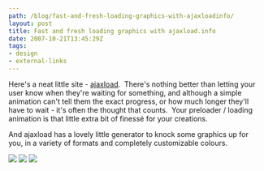 ```yaml
---
path: /blog/fast-and-fresh-loading-graphics-with-ajaxloadinfo/
layout: post
title: Fast and fresh loading graphics with ajaxload.info
date: 2007-10-21T13:45:29Z
tags:
- design
- external-links
---
```


Here's a neat little site - [ajaxload](http://www.ajaxload.info/ "Open link in a new window").  There's nothing better than letting your user know when they're waiting for something, and although a simple animation can't tell them the exact progress, or how much longer they'll have to wait - it's often the thought that counts.  Your preloader / loading animation is that little extra bit of finessé for your creations.

And ajaxload has a lovely little generator to knock some graphics up for you, in a variety of formats and completely customizable colours.

![](/content/images/2007/10/ajax-loader3.gif) ![](/content/images/2007/10/ajax-loader4.gif) ![](/content/images/2007/10/ajax-loader.gif)
